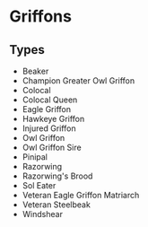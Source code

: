# Griffons
## Types
* Beaker
* Champion Greater Owl Griffon
* Colocal
* Colocal Queen
* Eagle Griffon
* Hawkeye Griffon
* Injured Griffon
* Owl Griffon
* Owl Griffon Sire
* Pinipal
* Razorwing
* Razorwing's Brood
* Sol Eater
* Veteran Eagle Griffon Matriarch
* Veteran Steelbeak
* Windshear
